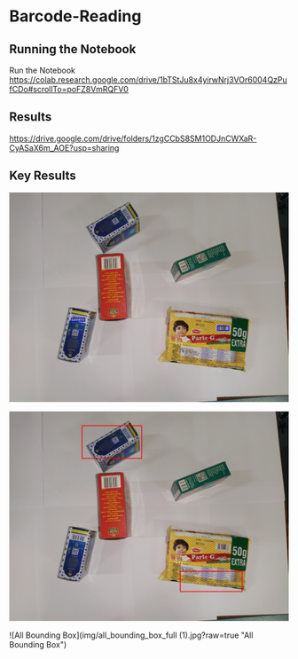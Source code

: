 # Barcode-Reading
## Running the Notebook
Run the Notebook https://colab.research.google.com/drive/1bTStJu8x4yirwNrj3VOr6004QzPufCDo#scrollTo=poFZ8VmRQFV0

## Results
https://drive.google.com/drive/folders/1zgCCbS8SM1ODJnCWXaR-CyASaX6m_AOE?usp=sharing

## Key Results
![Detected Barcodes](img/full_barcode.jpg?raw=true "Detected Barcodes")

![No Barcodes](img/no_barcode.jpg?raw=true "No Barcodes")

![All Bounding Box](img/all_bounding_box_full (1).jpg?raw=true "All Bounding Box")
